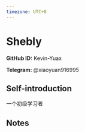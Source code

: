 ```yaml
---
timezone: UTC+8
---
```


# Shebly

**GitHub ID:** Kevin-Yuax

**Telegram:** @xiaoyuan916995

## Self-introduction

一个初级学习者

## Notes

<!-- Content_START -->


<!-- Content_END -->
